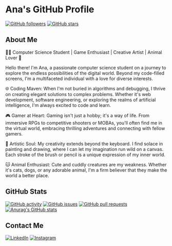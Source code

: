 # Ana's GitHub Profile

[![GitHub followers](https://img.shields.io/github/followers/AnaMTF?style=social)](https://github.com/AnaMTF)
[![GitHub stars](https://img.shields.io/github/stars/AnaMTF?style=social)](https://github.com/AnaMTF)

## About Me

👩‍💻 Computer Science Student | Game Enthusiast | Creative Artist | Animal Lover 🐾

Hello there! I'm Ana, a passionate computer science student on a journey to explore the endless possibilities of the digital world. Beyond my code-filled screens, I'm a multifaceted individual with a love for diverse interests.

🌐 Coding Maven: When I'm not buried in algorithms and debugging, I thrive on creating elegant solutions to complex problems. Whether it's web development, software engineering, or exploring the realms of artificial intelligence, I'm always excited to code and learn.

🎮 Gamer at Heart: Gaming isn't just a hobby; it's a way of life. From immersive RPGs to competitive shooters or MOBAs, you'll often find me in the virtual world, embracing thrilling adventures and connecting with fellow gamers.

🎨 Artistic Soul: My creativity extends beyond the keyboard. I find solace in painting and drawing, where I can let my imagination run wild on a canvas. Each stroke of the brush or pencil is a unique expression of my inner world.

🐱 Animal Enthusiast: Cute and cuddly creatures are my weakness. Whether it's cats, dogs, or any adorable animal, I'm a firm believer that they make the world a better place.

## GitHub Stats

[![GitHub activity](https://img.shields.io/github/commit-activity/m/AnaMTF/AnaMTF?style=for-the-badge)](https://github.com/AnaMTF)
[![GitHub issues](https://img.shields.io/github/issues/AnaMTF/AnaMTF?style=for-the-badge)](https://github.com/AnaMTF)
[![GitHub pull requests](https://img.shields.io/github/issues-pr/AnaMTF/AnaMTF?style=for-the-badge)](https://github.com/AnaMTF)
[![Anurag's GitHub stats](https://github-readme-stats.vercel.app/api?username=AnaMTF&show_icons=true&theme=midnight-purple\&rank_icon=github\&include_all_commits=true)](https://github.com/anuraghazra/github-readme-stats)

## Contact Me

[![LinkedIn](https://img.shields.io/badge/LinkedIn-Connect-blue?style=for-the-badge&logo=linkedin)](https://www.linkedin.com/in/anamaria-titeche/)
[![Instagram](https://img.shields.io/badge/Instagram-Follow-red?style=for-the-badge&logo=instagram)](https://www.instagram.com/ana.titeche/)



<!--
**AnaMTF/AnaMTF** is a ✨ _special_ ✨ repository because its `README.md` (this file) appears on your GitHub profile.

Here are some ideas to get you started:

- 🔭 I’m currently working on ...
- 🌱 I’m currently learning ...
- 👯 I’m looking to collaborate on ...
- 🤔 I’m looking for help with ...
- 💬 Ask me about ...
- 📫 How to reach me: ...
- 😄 Pronouns: ...
- ⚡ Fun fact: ...
-->
